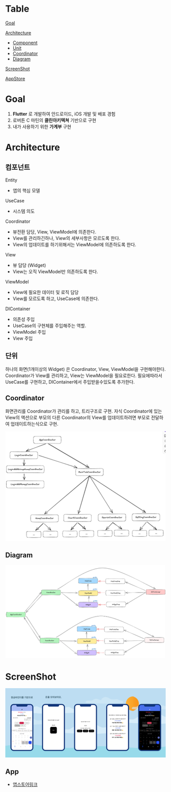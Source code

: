 
# Table
[Goal](#Goal)

[Architecture](#Architecture)
- [Component](#컴포넌트)
- [Unit](#단위)
- [Coordinator](#Coordinator)
- [Diagram](#Diagram)

[ScreenShot](#ScrrenShot)

[AppStore](#AppStore)


# Goal 
1. **Flutter** 로 개발하여 안드로이드, iOS 개발 및 배포 경험
2. 로버튼 C 마틴의 **클린아키텍쳐** 기반으로 구현
3. 내가 사용하기 위한 **가계부** 구현

# Architecture

## 컴포넌트 
Entity
- 앱의 핵심 모델 

UseCase
- 시스템 의도

Coordinator
- 뷰전환 담당, View, ViewModel에 의존한다. 
- View를 관리하긴하나, View의 세부사항은 모르도록 한다. 
- View의 업데이트를 하기위해서는 ViewModel에 의존하도록 한다. 

View
- 뷰 담당 (Widget)
- View는 오직 ViewModel만 의존하도록 한다. 

ViewModel
- View에 필요한 데이터 및 로직 담당
- View를 모르도록 하고, UseCase에 의존한다. 

DIContainer 
- 의존성 주입
- UseCase의 구현체를 주입해주는 역할.  
- ViewModel 주입
- View 주입 

## 단위
하나의 화면(1개이상의 Widget) 은 Coordinator, View, ViewModel을 구현해야한다. 
Coordinator가 View를 관리하고, View는 ViewModel을 필요로한다. 
필요에따라서 UseCase를 구현하고, DIContainer에서 주입받을수있도록 추가한다.

## Coordinator 
화면관리를 Coordinator가 관리를 하고, 트리구조로 구현.
자식 Coordinator에 있는 View의 액션으로 부모의 다른 Coordinator의 View를 업데이트하려면 부모로 전달하여 업데이트하는식으로 구현.

![Coordinator](READMESource/coordinator.png)

## Diagram 
![diagram](READMESource/diagram.png)


# ScreenShot 

![screenshot](READMESource/screenshot.png)

## App 
- [앱스토어링크](https://apps.apple.com/kr/app/%EB%A8%B8%EB%8B%88%EC%B1%8C%EB%A6%B0%EC%A7%80/id6504971575)
